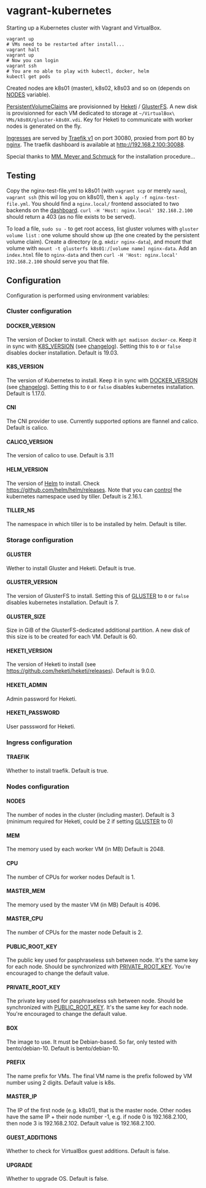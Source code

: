 # vagrant-kubernetes
Starting up a Kubernetes cluster with Vagrant and VirtualBox.

```
vagrant up
# VMs need to be restarted after install...
vagrant halt
vagrant up
# Now you can login
vagrant ssh
# You are no able to play with kubectl, docker, helm
kubectl get pods
```

Created nodes are k8s01 (master), k8s02, k8s03 and so on (depends on [NODES](#nodes) variable).

[PersistentVolumeClaims](https://kubernetes.io/docs/concepts/storage/persistent-volumes/#persistentvolumeclaims) are provisionned by [Heketi](https://github.com/heketi/heketi) / [GlusterFS](https://www.gluster.org/). A new disk is provisionned for each VM dedicated to storage at `~/VirtualBox\ VMs/k8s0X/gluster-k8s0X.vdi`. Key for Heketi to communicate with worker nodes is generated on the fly.

[Ingresses](https://kubernetes.io/docs/concepts/services-networking/ingress/) are served by [Traefik v1](https://docs.traefik.io/v1.7/user-guide/kubernetes/) on port 30080, proxied from port 80 by [nginx](https://nginx.org/). The traefik dashboard is available at http://192.168.2.100:30088.

Special thanks to [MM. Meyer and Schmuck](https://github.com/MeyerHerve/Projet3A-Kubernetes) for the installation procedure...

## Testing

Copy the nginx-test-file.yml to k8s01 (with `vagrant scp` or merely `nano`), `vagrant ssh` (this wil log you on k8s01), then `k apply -f nginx-test-file.yml`. You should find a `nginx.local/` frontend associated to two backends on the [dashboard](http://192.168.2.100:30088). `curl -H 'Host: nginx.local' 192.168.2.100` should return a 403 (as no file exists to be served).

To load a file, `sudo su -` to get root access, list gluster volumes with `gluster volume list` : one volume should show up (the one created by the persistent volume claim). Create a directory (e.g. `mkdir nginx-data`), and mount that volume with `mount -t glusterfs k8s01:/[volume name] nginx-data`. Add an `index.html` file to `nginx-data` and then `curl -H 'Host: nginx.local' 192.168.2.100` should serve you that file.

## Configuration

Configuration is performed using environment variables:

### Cluster configuration

#### DOCKER_VERSION
The version of Docker to install. Check with `apt madison docker-ce`. Keep it in sync with [K8S_VERSION](#k8s_version) (see [changelog](https://github.com/kubernetes/kubernetes/blob/master/CHANGELOG-1.17.md)). Setting this to `0` or `false` disables docker installation.
Default is 19.03.

#### K8S_VERSION
The version of Kubernetes to install. Keep it in sync with [DOCKER_VERSION](#docker_version) (see [changelog](https://github.com/kubernetes/kubernetes/blob/master/CHANGELOG-1.17.md)). Setting this to `0` or `false` disables kubernetes installation.
Default is 1.17.0.

#### CNI
The CNI provider to use. Currently supported options are flannel and calico.
Default is calico.

#### CALICO_VERSION
The version of calico to use.
Default is 3.11

#### HELM_VERSION
The version of [Helm](https://helm.sh/) to install. Check https://github.com/helm/helm/releases. Note that you can [control](#tiller_ns) the kubernetes namespace used by tiller.
Default is 2.16.1.

#### TILLER_NS
The namespace in which tiller is to be installed by helm.
Default is tiller.

### Storage configuration

#### GLUSTER
Wether to install Gluster and Heketi.
Default is true.

#### GLUSTER_VERSION
The version of GlusterFS to install. Setting this of [GLUSTER](#gluster) to `0` or `false` disables kubernetes installation.
Default is 7.

#### GLUSTER_SIZE
Size in GiB of the GlusterFS-dedicated additional partition. A new disk of this size is to be created for each VM.
Default is 60.

#### HEKETI_VERSION
The version of Heketi to install (see https://github.com/heketi/heketi/releases).
Default is 9.0.0.

#### HEKETI_ADMIN
Admin password for Heketi.

#### HEKETI_PASSWORD
User passsword for Heketi.

### Ingress configuration

#### TRAEFIK
Whether to install traefik.
Default is true.

### Nodes configuration

#### NODES
The number of nodes in the cluster (including master).
Default is 3 (minimum required for Heketi, could be 2 if setting [GLUSTER](#gluster) to 0)

#### MEM
The memory used by each worker VM (in MB)
Default is 2048.

#### CPU
The number of CPUs for worker nodes
Default is 1.

#### MASTER_MEM
The memory used by the master VM (in MB)
Default is 4096.

#### MASTER_CPU
The number of CPUs for the master node
Default is 2.

#### PUBLIC_ROOT_KEY
The public key used for pasphraseless ssh between node. It's the same key for each node. Should be synchronized with [PRIVATE_ROOT_KEY](#private_root_key). You're encouraged to change the default value.

#### PRIVATE_ROOT_KEY
The private key used for pasphraseless ssh between node. Should be synchronized with [PUBLIC_ROOT_KEY](#public_root_key). It's the same key for each node. You're encouraged to change the default value.

#### BOX
The image to use. It must be Debian-based. So far, only tested with bento/debian-10.
Default is bento/debian-10.

#### PREFIX
The name prefix for VMs. The final VM name is the prefix followed by VM number using 2 digits.
Default value is k8s.

#### MASTER_IP
The IP of the first node (e.g. k8s01), that is the master node. Other nodes have the same IP + their node number -1, e.g. if node 0 is 192.168.2.100, then node 3 is 192.168.2.102.
Default value is 192.168.2.100.

#### GUEST_ADDITIONS
Whether to check for VirtualBox guest additions.
Default is false.

#### UPGRADE
Whether to upgrade OS.
Default is false.